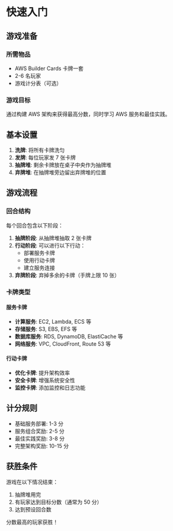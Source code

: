 # 快速入门

## 游戏准备

### 所需物品
- AWS Builder Cards 卡牌一套
- 2-6 名玩家
- 游戏计分表（可选）

### 游戏目标
通过构建 AWS 架构来获得最高分数，同时学习 AWS 服务和最佳实践。

## 基本设置

1. **洗牌**: 将所有卡牌洗匀
2. **发牌**: 每位玩家发 7 张卡牌
3. **抽牌堆**: 剩余卡牌放在桌子中央作为抽牌堆
4. **弃牌堆**: 在抽牌堆旁边留出弃牌堆的位置

## 游戏流程

### 回合结构
每个回合包含以下阶段：

1. **抽牌阶段**: 从抽牌堆抽取 2 张卡牌
2. **行动阶段**: 可以进行以下行动：
   - 部署服务卡牌
   - 使用行动卡牌
   - 建立服务连接
3. **弃牌阶段**: 弃掉多余的卡牌（手牌上限 10 张）

### 卡牌类型

#### 服务卡牌
- **计算服务**: EC2, Lambda, ECS 等
- **存储服务**: S3, EBS, EFS 等
- **数据库服务**: RDS, DynamoDB, ElastiCache 等
- **网络服务**: VPC, CloudFront, Route 53 等

#### 行动卡牌
- **优化卡牌**: 提升架构效率
- **安全卡牌**: 增强系统安全性
- **监控卡牌**: 添加监控和日志功能

## 计分规则

- 基础服务部署: 1-3 分
- 服务组合奖励: 2-5 分
- 最佳实践奖励: 3-8 分
- 完整架构奖励: 10-15 分

## 获胜条件

游戏在以下情况结束：
1. 抽牌堆用完
2. 有玩家达到目标分数（通常为 50 分）
3. 达到预设回合数

分数最高的玩家获胜！